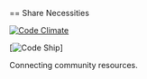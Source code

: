 == Share Necessities

[![Code Climate](https://codeclimate.com/github/mlg-/share-necessities/badges/gpa.svg)](https://codeclimate.com/github/mlg-/share-necessities)
<!-- [![Coverage Status](https://coveralls.io/repos/mlg-/share-necessities/badge.svg?branch=master&service=github)](https://coveralls.io/github/mlg-/share-necessities?branch=master) -->
[![Code Ship](https://codeship.com/projects/1063e810-0bc4-0133-bd38-265ef25499ca/status?branch=master)]

Connecting community resources.


